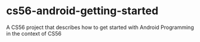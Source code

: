 # cs56-android-getting-started
A CS56 project that describes how to get started with Android Programming in the context of CS56
